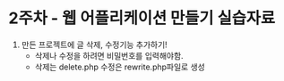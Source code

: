 # 2주차 - 웹 어플리케이션 만들기 실습자료

1. 만든 프로젝트에 글 삭제, 수정기능 추가하기!
    - 삭제나 수정을 하려면 비밀번호를 입력해야함.
    - 삭제는 delete.php 수정은 rewrite.php파일로 생성
    